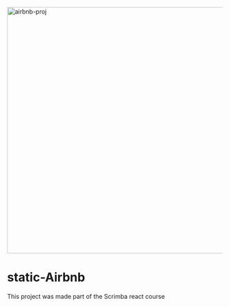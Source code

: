 <img width="575" alt="airbnb-proj" src="https://github.com/Aravgeorge7/static-airbnb/assets/72644301/4f9d1d22-3e46-48e9-8871-cff0dde7ba89">


# static-Airbnb
This project was made part of the Scrimba react course


